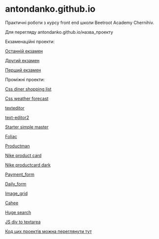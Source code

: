 # antondanko.github.io

Практичні роботи з курсу front end школи Beetroot Academy Chernihiv.

Для перегляду antondanko.github.io/назва_проекту

Екзаменаційні проекти:

[Останній екзамен](https://antondanko.github.io/exam_with_foundation/dist/)

[Другий екзамен](https://antondanko.github.io/ba-exam2__danko)

[Перший екзамен](https://antondanko.github.io/ba-exam_danko)

Проміжні проекти:

[Css diner shopping list](https://antondanko.github.io/2css-diner-shopping-list)

[Css weather forecast](https://antondanko.github.io/3css-weather-forecast)

[texteditor](https://antondanko.github.io/5.1texteditor)

[text-editor2](https://antondanko.github.io/5text-editor)

[Starter simple master](https://antondanko.github.io/6starter-simple-master)

[Foliac](https://antondanko.github.io/7foliac)

[Productman](https://antondanko.github.io/8productman)

[Nike product card](https://antondanko.github.io/9nike_product_card)

[Nike productcard dark](https://antondanko.github.io/10nike_productcard_dark)

[Payment_form](https://antondanko.github.io/11payment_form)

[Daily_form](https://antondanko.github.io/12daily_form)

[Image_grid](https://antondanko.github.io/13image_grid)

[Cahee](https://antondanko.github.io/17Cahee)

[Huge search](https://antondanko.github.io/huge-search)

[JS div to textarea](https://antondanko.github.io/js/div_to_textarea)

[Код цих проектів можна переглянути тут](https://github.com/antondanko/antondanko.github.io)
